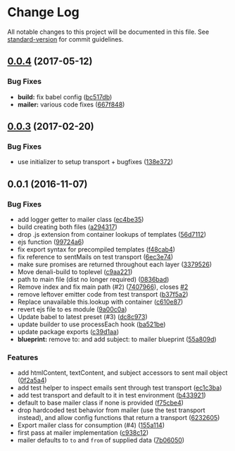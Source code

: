 # Change Log

All notable changes to this project will be documented in this file. See [standard-version](https://github.com/conventional-changelog/standard-version) for commit guidelines.

<a name="0.0.4"></a>
## [0.0.4](https://github.com/acburdine/denali-mailer/compare/v0.0.3...v0.0.4) (2017-05-12)


### Bug Fixes

* **build:** fix babel config ([bc517db](https://github.com/acburdine/denali-mailer/commit/bc517db))
* **mailer:** various code fixes ([667f848](https://github.com/acburdine/denali-mailer/commit/667f848))



<a name="0.0.3"></a>
## [0.0.3](https://github.com/denali-js/denali-mailer/compare/v0.0.1...v0.0.3) (2017-02-20)


### Bug Fixes

* use initializer to setup transport + bugfixes ([138e372](https://github.com/denali-js/denali-mailer/commit/138e372))



<a name="0.0.1"></a>
## 0.0.1 (2016-11-07)


### Bug Fixes

* add logger getter to mailer class ([ec4be35](https://github.com/denali-js/denali-mailer/commit/ec4be35))
* build creating both files ([a294317](https://github.com/denali-js/denali-mailer/commit/a294317))
* drop .js extension from container lookups of templates ([56d7112](https://github.com/denali-js/denali-mailer/commit/56d7112))
* ejs function ([99724a6](https://github.com/denali-js/denali-mailer/commit/99724a6))
* fix export syntax for precompiled templates ([f48cab4](https://github.com/denali-js/denali-mailer/commit/f48cab4))
* fix reference to sentMails on test transport ([6ec3e74](https://github.com/denali-js/denali-mailer/commit/6ec3e74))
* make sure promises are returned throughout each layer ([3379526](https://github.com/denali-js/denali-mailer/commit/3379526))
* Move denali-build to toplevel ([c9aa221](https://github.com/denali-js/denali-mailer/commit/c9aa221))
* path to main file (dist no longer required) ([0836bad](https://github.com/denali-js/denali-mailer/commit/0836bad))
* Remove index and fix main path (#2) ([7407966](https://github.com/denali-js/denali-mailer/commit/7407966)), closes [#2](https://github.com/denali-js/denali-mailer/issues/2)
* remove leftover emitter code from test transport ([b37f5a2](https://github.com/denali-js/denali-mailer/commit/b37f5a2))
* Replace unavailable this.lookup with container ([c610e87](https://github.com/denali-js/denali-mailer/commit/c610e87))
* revert ejs file to es module ([9a00c0a](https://github.com/denali-js/denali-mailer/commit/9a00c0a))
* Update babel to latest preset (#3) ([dc8c973](https://github.com/denali-js/denali-mailer/commit/dc8c973))
* update builder to use processEach hook ([ba521be](https://github.com/denali-js/denali-mailer/commit/ba521be))
* update package exports ([c39d1aa](https://github.com/denali-js/denali-mailer/commit/c39d1aa))
* **blueprint:** remove to: and add subject: to mailer blueprint ([55a809d](https://github.com/denali-js/denali-mailer/commit/55a809d))


### Features

* add htmlContent, textContent, and subject accessors to sent mail object ([0f2a5a4](https://github.com/denali-js/denali-mailer/commit/0f2a5a4))
* add test helper to inspect emails sent through test transport ([ec1c3ba](https://github.com/denali-js/denali-mailer/commit/ec1c3ba))
* add test transport and default to it in test environment ([b433921](https://github.com/denali-js/denali-mailer/commit/b433921))
* default to base mailer class if none is provided ([f75cbe4](https://github.com/denali-js/denali-mailer/commit/f75cbe4))
* drop hardcoded test behavior from mailer (use the test transport instead), and allow config functions that return a transport ([6232605](https://github.com/denali-js/denali-mailer/commit/6232605))
* Export mailer class for consumption (#4) ([155a114](https://github.com/denali-js/denali-mailer/commit/155a114))
* first pass at mailer implementation ([c938c12](https://github.com/denali-js/denali-mailer/commit/c938c12))
* mailer defaults to `to` and `from` of supplied data ([7b06050](https://github.com/denali-js/denali-mailer/commit/7b06050))
